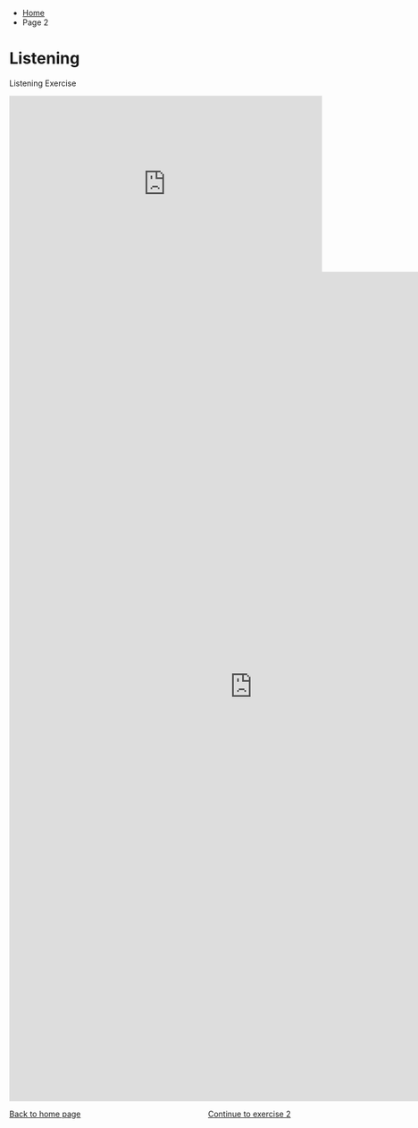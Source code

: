 <ul class="breadcrumb">
  <li><a href="index.html">Home</a></li>
  <li>Page 2</li>
</ul>
<h1> Listening </h1> 
<p>Listening Exercise</p>
<iframe width="560" height="315" src="https://www.youtube.com/embed/oyEuk8j8imI?rel=0" frameborder="0" allowfullscreen></iframe>
<iframe src="https://h5p.org/h5p/embed/136142" width="870" height="1485" frameborder="0" allowfullscreen="allowfullscreen"></iframe><script src="https://h5p.org/sites/all/modules/h5p/library/js/h5p-resizer.js" charset="UTF-8"></script>

<p>
  <a style="float:left;" href="index.html">Back to home page</a>
  <a style="float:right;" href="page3.html"> Continue to exercise 2 </a>
</p>
<div style="clear:both;"></div> 

